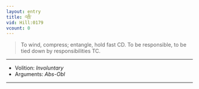 ```yaml
---
layout: entry
title: འཁྲི་
vid: Hill:0179
vcount: 0
---
```

> To wind, compress; entangle, hold fast CD\. To be responsible, to be tied down by responsibilities TC\.

---
* Volition: _Involuntary_
* Arguments: _Abs-Obl_

---

